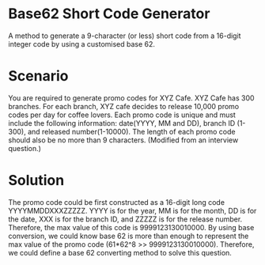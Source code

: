 # Base62 Short Code Generator
A method to generate a 9-character (or less) short code from a 16-digit integer code by using a customised base 62.

# Scenario
You are required to generate promo codes for XYZ Cafe. XYZ Cafe has 300 branches. For each branch, XYZ cafe decides to release 10,000 promo codes per day for coffee lovers. Each promo code is unique and must include the following information: date(YYYY, MM and DD), branch ID (1-300), and released number(1-10000). The length of each promo code should also be no more than 9 characters. (Modified from an interview question.)

# Solution
The promo code could be first constructed as a 16-digit long code YYYYMMDDXXXZZZZZ. YYYY is for the year, MM is for the month, DD is for the date, XXX is for the branch ID, and ZZZZZ is for the release number. Therefore, the max value of this code is 9999123130010000. By using base conversion, we could know base 62 is more than enough to represent the max value of the promo code (61*62^8 >> 9999123130010000). Therefore, we could define a base 62 converting method to solve this question.
